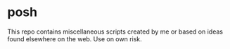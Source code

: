 # posh
This repo contains miscellaneous scripts created by me or based on ideas found elsewhere on the web.
Use on own risk.
